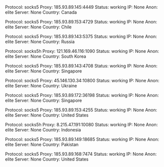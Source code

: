 Protocol: socks5
Proxy: 185.93.89.145:4449
Status: working
IP: None
Anon: elite
Server: None
Country: Canada

Protocol: socks5
Proxy: 185.93.89.153:4729
Status: working
IP: None
Anon: elite
Server: None
Country: Chile

Protocol: socks5
Proxy: 185.93.89.143:5375
Status: working
IP: None
Anon: elite
Server: None
Country: Russia

Protocol: socks5h
Proxy: 121.169.46.116:1090
Status: working
IP: None
Anon: elite
Server: None
Country: South Korea

Protocol: socks5
Proxy: 185.93.89.143:4708
Status: working
IP: None
Anon: elite
Server: None
Country: Singapore

Protocol: socks5
Proxy: 45.146.130.34:10800
Status: working
IP: None
Anon: elite
Server: None
Country: Ukraine

Protocol: socks5
Proxy: 185.93.89.172:36198
Status: working
IP: None
Anon: elite
Server: None
Country: Singapore

Protocol: socks5
Proxy: 185.93.89.153:4255
Status: working
IP: None
Anon: elite
Server: None
Country: United States

Protocol: socks5h
Proxy: 8.215.47.191:10080
Status: working
IP: None
Anon: elite
Server: None
Country: Indonesia

Protocol: socks5
Proxy: 185.93.89.149:18685
Status: working
IP: None
Anon: elite
Server: None
Country: Pakistan

Protocol: socks5
Proxy: 185.93.89.168:7474
Status: working
IP: None
Anon: elite
Server: None
Country: United States

